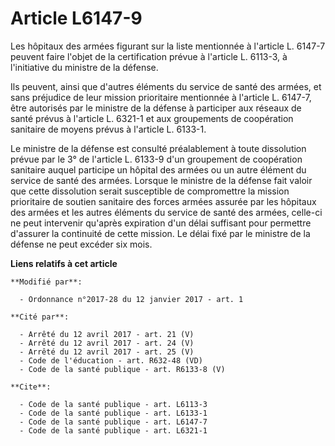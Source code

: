 # Article L6147-9

Les hôpitaux des armées figurant sur la liste mentionnée à l'article L. 6147-7 peuvent faire l'objet de la certification
prévue à l'article L. 6113-3, à l'initiative du ministre de la défense. 

Ils peuvent, ainsi que d'autres éléments du service de santé des armées, et sans préjudice de leur mission prioritaire
mentionnée à l'article L. 6147-7, être autorisés par le ministre de la défense à participer aux réseaux de santé prévus à
l'article L. 6321-1 et aux groupements de coopération sanitaire de moyens prévus à l'article L. 6133-1.

Le ministre de la défense est consulté préalablement à toute dissolution  prévue par le 3° de l'article L. 6133-9 d'un
groupement de coopération  sanitaire auquel participe un hôpital des armées ou un autre élément du  service de santé des
armées. Lorsque le ministre de la défense fait  valoir que cette dissolution serait susceptible de compromettre la  mission
prioritaire de soutien sanitaire des forces armées assurée par  les hôpitaux des armées et les autres éléments du service de
santé des  armées, celle-ci ne peut intervenir qu'après expiration d'un délai  suffisant pour permettre d'assurer la
continuité de cette mission. Le  délai fixé par le ministre de la défense ne peut excéder six mois.

**Liens relatifs à cet article**

	**Modifié par**:

	  - Ordonnance n°2017-28 du 12 janvier 2017 - art. 1

	**Cité par**:

	  - Arrêté du 12 avril 2017 - art. 21 (V)
	  - Arrêté du 12 avril 2017 - art. 24 (V)
	  - Arrêté du 12 avril 2017 - art. 25 (V)
	  - Code de l'éducation - art. R632-48 (VD)
	  - Code de la santé publique - art. R6133-8 (V)

	**Cite**:

	  - Code de la santé publique - art. L6113-3
	  - Code de la santé publique - art. L6133-1
	  - Code de la santé publique - art. L6147-7
	  - Code de la santé publique - art. L6321-1
